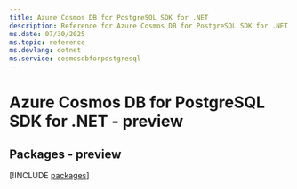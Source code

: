 ```yaml
---
title: Azure Cosmos DB for PostgreSQL SDK for .NET
description: Reference for Azure Cosmos DB for PostgreSQL SDK for .NET
ms.date: 07/30/2025
ms.topic: reference
ms.devlang: dotnet
ms.service: cosmosdbforpostgresql
---
```

# Azure Cosmos DB for PostgreSQL SDK for .NET - preview
## Packages - preview
[!INCLUDE [packages](cosmos-db-for-postgresql-index.md)]